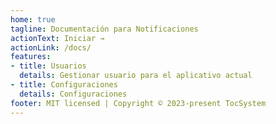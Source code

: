 ```yaml
---
home: true
tagline: Documentación para Notificaciones
actionText: Iniciar →
actionLink: /docs/
features:
- title: Usuarios
  details: Gestionar usuario para el aplicativo actual
- title: Configuraciones
  details: Configuraciones
footer: MIT licensed | Copyright © 2023-present TocSystem
---
```

